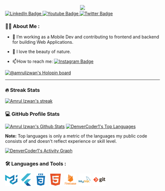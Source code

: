 <div id="header" align="center">
  <img src="https://media1.giphy.com/media/wLNuW1tCKRiPmDV5Y4/giphy.gif" width="200"/>
</div>
<div id="badges">
  <a href="https://www.linkedin.com/in/amrul-izwan-41837a1b1">
    <img src="https://img.shields.io/badge/LinkedIn-blue?style=for-the-badge&logo=linkedin&logoColor=white" alt="LinkedIn Badge"/>
  </a>
  <a href="https://instagram.com/amrulizwan">
    <img src="https://img.shields.io/badge/Instagram-E4405F?style=for-the-badge&logo=instagram&logoColor=white" alt="Youtube Badge"/>
  </a>
  <a href="https://twitter.com/amrul_izwan">
    <img src="https://img.shields.io/badge/Twitter-blue?style=for-the-badge&logo=twitter&logoColor=white" alt="Twitter Badge"/>
  </a>
</div>


### :woman_technologist: About Me :
- :telescope: I’m working as a Mobile Dev and contributing to frontend and backend for building Web Applications.

- :seedling: I love the beauty of nature. 

- :mailbox:How to reach me: [![Instagram Badge](https://img.shields.io/badge/-amrulizwan-black?style=flat&logo=Instagram&logoColor=white)](https://instagram.com/amrulizwan) 

[![@amrulizwan's Holopin board](https://holopin.me/amrulizwan)](https://holopin.io/@amrulizwan)

---

  <h3>🔥 Streak Stats</h3>

  <p>
    <a href="https://github.com/amrulizwan">
      <img alt="Amrul Izwan's streak" src="https://streak-stats.demolab.com/?user=amrulizwan&theme=monokai-metallian&hide_border=true"/>
    </a>
  </p>

  <h3>💻 GitHub Profile Stats</h3>


  <a href="https://github.com/amrulizwan"><img alt="Amrul Izwan's Github Stats" src="https://denvercoder1-github-readme-stats.vercel.app/api/?username=amrulizwan&show_icons=true&include_all_commits=true&count_private=true&theme=react&hide_border=true&bg_color=1F222E&title_color=F85D7F&icon_color=F8D866" height="192px"/></a>
  <a href="https://github.com/amrulziwan"><img alt="DenverCoder1's Top Languages" src="https://denvercoder1-github-readme-stats.vercel.app/api/top-langs/?username=amrulizwan&langs_count=8&layout=compact&theme=react&hide_border=true&bg_color=1F222E&title_color=F85D7F&icon_color=F8D866&hide=Jupyter%20Notebook,Roff" height="192px"/></a>
  <br/>

  <b>Note:</b> Top languages is only a metric of the languages my public code consists of and doesn't reflect experience or skill level.
  
  <!-- https://github.com/ashutosh00710/github-readme-activity-graph -->

  <a href="https://github.com/amrulizwan"><img alt="DenverCoder1's Activity Graph" src="https://github-readme-activity-graph.vercel.app/graph/?username=amrulizwan&bg_color=1F222E&color=F8D866&line=F85D7F&point=FFFFFF&hide_border=true" /></a>

### :hammer_and_wrench: Languages and Tools :

<div>
  <img src="https://github.com/devicons/devicon/blob/master/icons/materialui/materialui-original.svg" title="Material UI" alt="Material UI" width="40" height="40"/>&nbsp;
  <img src="https://github.com/devicons/devicon/blob/master/icons/flutter/flutter-original.svg" title="Flutter" alt="Flutter" width="40" height="40"/>&nbsp;
  <img src="https://github.com/devicons/devicon/blob/master/icons/css3/css3-plain-wordmark.svg"  title="CSS3" alt="CSS" width="40" height="40"/>&nbsp;
  <img src="https://github.com/devicons/devicon/blob/master/icons/html5/html5-original.svg" title="HTML5" alt="HTML" width="40" height="40"/>&nbsp;
  <img src="https://github.com/devicons/devicon/blob/master/icons/firebase/firebase-plain-wordmark.svg" title="Firebase" alt="Firebase" width="40" height="40"/>&nbsp;
  <img src="https://github.com/devicons/devicon/blob/master/icons/mysql/mysql-original-wordmark.svg" title="MySQL"  alt="MySQL" width="40" height="40"/>&nbsp;
  <img src="https://github.com/devicons/devicon/blob/master/icons/git/git-original-wordmark.svg" title="Git" **alt="Git" width="40" height="40"/>
</div>
